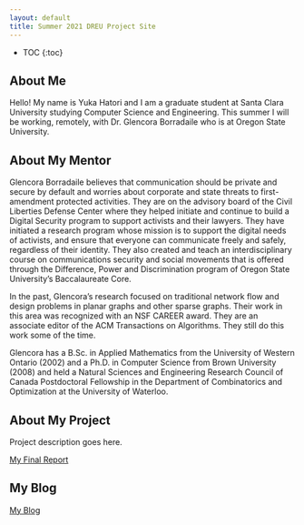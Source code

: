 ```yaml
---
layout: default
title: Summer 2021 DREU Project Site
---
```


* TOC
{:toc}

## About Me

Hello! My name is Yuka Hatori and I am a graduate student at Santa Clara University studying Computer Science and Engineering. This summer I will be working, remotely, with Dr. Glencora Borradaile who is at Oregon State University.

## About My Mentor

Glencora Borradaile believes that communication should be private and secure by default and worries about corporate and state threats to first-amendment protected activities. They are on the advisory board of the Civil Liberties Defense Center where they helped initiate and continue to build a Digital Security program to support activists and their lawyers. They have initiated a research program whose mission is to support the digital needs of activists, and ensure that everyone can communicate freely and safely, regardless of their identity. They also created and teach an interdisciplinary course on communications security and social movements that is offered through the Difference, Power and Discrimination program of Oregon State University’s Baccalaureate Core.

In the past, Glencora’s research focused on traditional network flow and design problems in planar graphs and other sparse graphs. Their work in this area was recognized with an NSF CAREER award. They are an associate editor of the ACM Transactions on Algorithms. They still do this work some of the time.

Glencora has a B.Sc. in Applied Mathematics from the University of Western Ontario (2002) and a Ph.D. in Computer Science from Brown University (2008) and held a Natural Sciences and Engineering Research Council of Canada Postdoctoral Fellowship in the Department of Combinatorics and Optimization at the University of Waterloo.

## About My Project

Project description goes here.

[My Final Report](files/finalreport.pdf)

## My Blog

[My Blog](blog.html)
